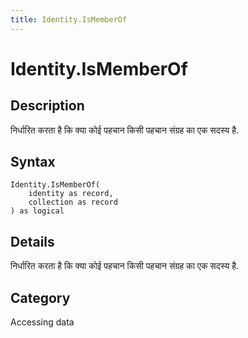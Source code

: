 ```yaml
---
title: Identity.IsMemberOf
---
```


# Identity.IsMemberOf


## Description

निर्धारित करता है कि क्या कोई पहचान किसी पहचान संग्रह का एक सदस्य है.


## Syntax

```powerquery
Identity.IsMemberOf(
    identity as record,
    collection as record
) as logical
```


## Details

निर्धारित करता है कि क्या कोई पहचान किसी पहचान संग्रह का एक सदस्य है.



## Category
Accessing data
